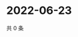 # 2022-06-23

共 0 条

<!-- BEGIN WEIBO -->
<!-- 最后更新时间 Thu Jun 23 2022 08:22:43 GMT+0800 (China Standard Time) -->

<!-- END WEIBO -->
